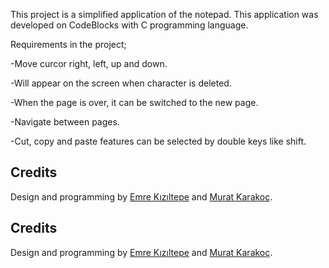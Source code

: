 <p>This project is a simplified application of the notepad. This application was developed on CodeBlocks with C programming language.</p>
<p>Requirements in the project;</p>
<p>-Move curcor right, left, up and down.</p>
<p>-Will appear on the screen when character is deleted.</p>
<p>-When the page is over, it can be switched to the new page.</p>
<p>-Navigate between pages.</p>
<p>-Cut, copy and paste features can be selected by double keys like shift.</p>

## Credits
Design and programming by [Emre Kızıltepe](https://github.com/emrekiziltepe) and [Murat Karakoç](https://github.com/murat199).

## Credits
Design and programming by [Emre Kızıltepe](https://github.com/emrekiziltepe) and [Murat Karakoç](https://github.com/murat199).
